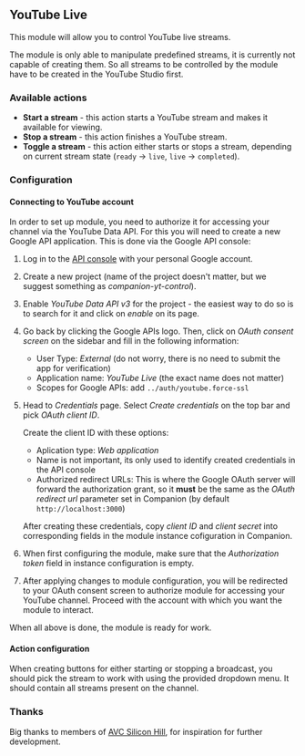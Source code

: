 ## YouTube Live

This module will allow you to control YouTube live streams.

The module is only able to manipulate predefined streams, it is currently not capable of creating them.
So all streams to be controlled by the module have to be created in the YouTube Studio first.

### Available actions

- **Start a stream**  - this action starts a YouTube stream and makes it available for viewing.
- **Stop a stream**   - this action finishes a YouTube stream.
- **Toggle a stream** - this action either starts or stops a stream, depending on current stream state (`ready` → `live`, `live` → `completed`).

### Configuration

#### Connecting to YouTube account

In order to set up module, you need to authorize it for accessing your channel via the YouTube Data API.
For this you will need to create a new Google API application.
This is done via the Google API console:

1. Log in to the [API console](https://console.developers.google.com/) with your personal Google account.
2. Create a new project (name of the project doesn't matter, but we suggest something as _companion-yt-control_).
3. Enable _YouTube Data API v3_ for the project - the easiest way to do so is to search for it and click on _enable_ on its page.
4. Go back by clicking the Google APIs logo. Then, click on _OAuth consent screen_ on the sidebar and fill in the following information:
    - User Type: _External_ (do not worry, there is no need to submit the app for verification)
    - Application name: _YouTube Live_ (the exact name does not matter)
    - Scopes for Google APIs: add `../auth/youtube.force-ssl`

5. Head to _Credentials_ page. Select _Create credentials_ on the top bar and pick _OAuth client ID_.

   Create the client ID with these options:
     - Aplication type: _Web application_
     - Name is not important, its only used to identify created credentials in the API console
     - Authorized redirect URLs: This is where the Google OAuth server will forward the authorization grant, so it
       **must** be the same as the _OAuth redirect url_ parameter set in Companion (by default `http://localhost:3000`)

    After creating these credentials, copy _client ID_ and _client secret_ into corresponding fields in the module instance cofiguration in Companion.

6. When first configuring the module, make sure that the _Authorization token_ field in instance configuration is empty.
7. After applying changes to module configuration, you will be redirected to your OAuth consent screen
   to authorize module for accessing your YouTube channel. Proceed with the account with which you want the module to interact.

When all above is done, the module is ready for work.

#### Action configuration

When creating buttons for either starting or stopping a broadcast,
you should pick the stream to work with using the provided dropdown menu.
It should contain all streams present on the channel.

### Thanks

Big thanks to members of [AVC Silicon Hill](https://avc.sh.cvut.cz/), for inspiration for further development.
